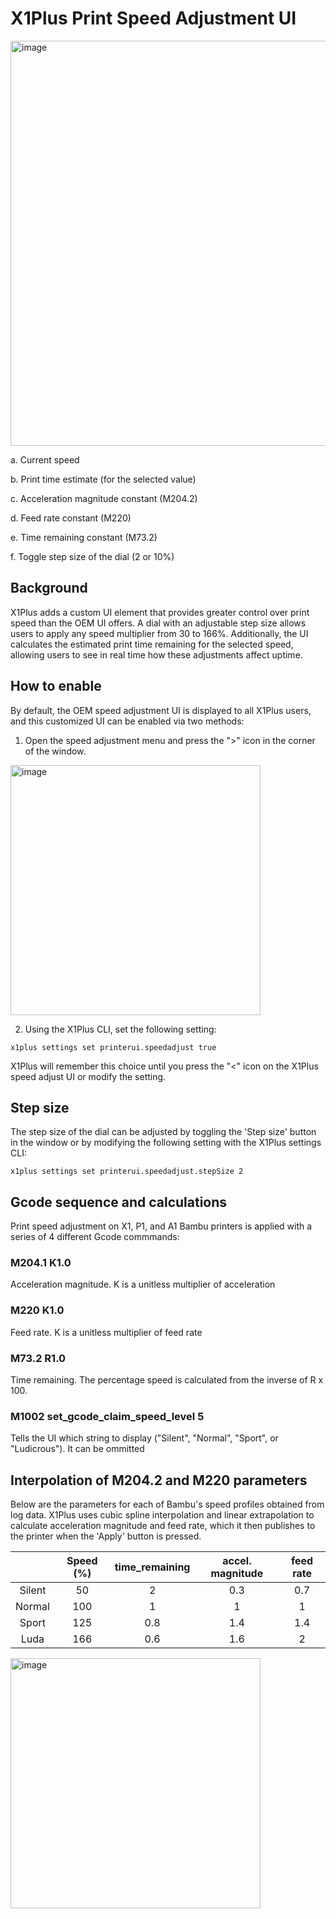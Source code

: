 # X1Plus Print Speed Adjustment UI

<img width="648" alt="image" src="https://github.com/user-attachments/assets/30900ff9-4f34-41d5-a092-6a7711c138f0">

a. Current speed

b. Print time estimate (for the selected value)

c. Acceleration magnitude constant (M204.2)

d. Feed rate constant (M220)

e. Time remaining constant (M73.2)

f. Toggle step size of the dial (2 or 10%)

## Background

X1Plus adds a custom UI element that provides greater control over print speed than the OEM UI offers. A dial with an adjustable step size allows users to apply any speed multiplier from 30 to 166%. Additionally, the UI calculates the estimated print time remaining for the selected speed, allowing users to see in real time how these adjustments affect uptime. 

## How to enable

By default, the OEM speed adjustment UI is displayed to all X1Plus users, and this customized UI can be enabled via two methods:
1. Open the speed adjustment menu and press the ">" icon in the corner of the window.
<img width="400" alt="image" src="https://github.com/user-attachments/assets/cfec1aea-106d-4e90-9e0d-f300c9070dd2">

2. Using the X1Plus CLI, set the following setting:

`x1plus settings set printerui.speedadjust true`

X1Plus will remember this choice until you press the "<" icon on the X1Plus speed adjust UI or modify the setting. 

## Step size
The step size of the dial can be adjusted by toggling the 'Step size' button in the window or by modifying the following setting with the X1Plus settings CLI:

`x1plus settings set printerui.speedadjust.stepSize 2`


## Gcode sequence and calculations

Print speed adjustment on X1, P1, and A1 Bambu printers is applied with a series of 4 different Gcode commmands:

### M204.1 K1.0
Acceleration magnitude. K is a unitless multiplier of acceleration

### M220 K1.0
Feed rate. K is a unitless multiplier of feed rate

### M73.2 R1.0
Time remaining. The percentage speed is calculated from the inverse of R x 100. 

### M1002 set_gcode_claim_speed_level 5
Tells the UI which string to display ("Silent", "Normal", "Sport", or "Ludicrous"). It can be ommitted

## Interpolation of M204.2 and M220 parameters

Below are the parameters for each of Bambu's speed profiles obtained from log data. X1Plus uses cubic spline interpolation and linear extrapolation to calculate acceleration magnitude and feed rate, which it then publishes to the printer when the 'Apply' button is pressed. 

|        | **Speed (%)** | **time_remaining** | **accel. magnitude** | **feed rate** |
|:------:|:-------------:|:------------------:|:--------------------:|:-------------:|
| Silent |       50      |          2         |          0.3         |      0.7      |
| Normal |      100      |          1         |           1          |       1       |
|  Sport |      125      |         0.8        |          1.4         |      1.4      |
|  Luda  |      166      |         0.6        |          1.6         |       2       |

<img width="400" alt="image" src="https://github.com/user-attachments/assets/44748ee8-53ed-481e-83f2-6eadad841b21">
